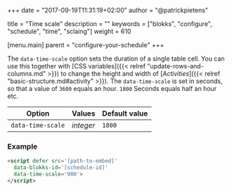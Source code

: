 +++
date            = "2017-09-19T11:31:19+02:00"
author          = "@patrickpietens"

title           = "Time scale"
description     = ""
keywords        = ["blokks", "configure", "schedule", "time", "sclaing"]
weight          = 610

[menu.main]
parent          = "configure-your-schedule"
+++

The `data-time-scale` option sets the duration of a single table cell. You can use this together with [CSS variables]({{< relref "update-rows-and-columns.md" >}}) to change the height and width of [*Activities*]({{< relref "basic-structure.md#activity" >}}). The `data-time-scale` is set in seconds, so that a value of `3600` equals an hour. `1800` Seconds equals half an hour etc.

| Option | Values | Default value |
|--------|--------|---------------|
| `data-time-scale` | *integer* | `1800`|

### Example

```html
<script	defer src='[path-to-embed]'
  data-blokks-id='[schedule-id]'
  data-time-scale='900'>
</script>
```

